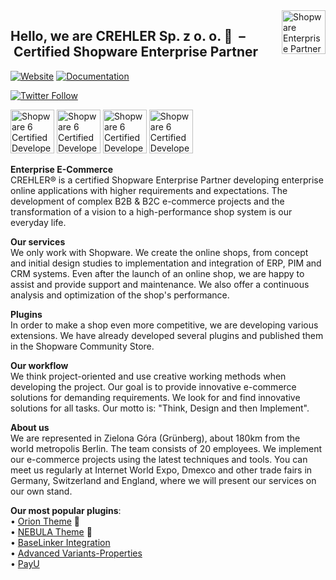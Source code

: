<img align="right" alt="Shopware Enterprise Partner" src="https://assets.shopware.com/media/badges/partner_labels/shopware_enterprise_partner.svg" width="auto" height="70px">

## Hello, we are CREHLER Sp. z o. o. 👋&nbsp; – &nbsp;Certified Shopware Enterprise Partner

[![Website](https://img.shields.io/website?label=Website&style=for-the-badge&url=https://crehler.com)](https://crehler.com)
[![Documentation](https://img.shields.io/website?label=Documentation&style=for-the-badge&url=https://docs.crehler.com)](https://docs.crehler.com)

[![Twitter Follow](https://img.shields.io/twitter/follow/CrehlerDE?color=1DA1F2&logo=twitter&style=for-the-badge)](https://twitter.com/intent/follow?original_referer=https%3A%2F%2Fgithub.com%2Fcrehler&screen_name=CrehlerDE)

<p align="left">
<img alt="Shopware 6 Certified Developer" src="https://assets.shopware.com/media/badges/certifications/shopware6_certified_developer.svg" width="auto" height="70px">

<img alt="Shopware 6 Certified Developer" src="https://assets.shopware.com/media/badges/certifications/shopware6_certified_developer_adv.svg" width="auto" height="70px">

<img alt="Shopware 6 Certified Developer" src="https://assets.shopware.com/media/badges/certifications/shopware6_certified_template_designer.svg" width="auto" height="70px">

<img alt="Shopware 6 Certified Developer" src="https://assets.shopware.com/media/badges/certifications/shopware6_certified_template_designer_adv.svg" width="auto" height="70px">
</p>

**Enterprise E-Commerce**\
CREHLER® is a certified Shopware Enterprise Partner developing enterprise online applications with higher requirements and expectations. The development of complex B2B & B2C e-commerce projects and the transformation of a vision to a high-performance shop system is our everyday life.

**Our services**\
We only work with Shopware. We create the online shops, from concept and initial design studies to implementation and integration of ERP, PIM and CRM systems. Even after the launch of an online shop, we are happy to assist and provide support and maintenance. We also offer a continuous analysis and optimization of the shop's performance.

**Plugins**\
In order to make a shop even more competitive, we are developing various extensions. We have already developed several plugins and published them in the Shopware Community Store.

**Our workflow**\
We think project-oriented and use creative working methods when developing the project. Our goal is to provide innovative e-commerce solutions for demanding requirements. We look for and find innovative solutions for all tasks. Our motto is: "Think, Design and then Implement".

**About us**\
We are represented in Zielona Góra (Grünberg), about 180km from the world metropolis Berlin. The team consists of 20 employees. We implement our e-commerce projects using the latest techniques and tools. You can meet us regularly at Internet World Expo, Dmexco and other trade fairs in Germany, Switzerland and England, where we will present our services on our own stand.

**Our most popular plugins**:\
• [Orion Theme](https://store.shopware.com/en/crehl74137617741/orion-theme.html?c=4) 🎨\
• [NEBULA Theme](https://store.shopware.com/en/crehl41689638160/nebula-theme.html) 🎨\
• [BaseLinker Integration](https://store.shopware.com/en/crehl97816915330f/baselinker-integration.html)\
• [Advanced Variants-Properties](https://store.shopware.com/en/crehl67589097513/advanced-variants-properties.html)\
• [PayU](https://store.shopware.com/en/crehl78082473062f/payu.html)
